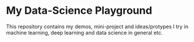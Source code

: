 # My Data-Science Playground
This repository contains my demos, mini-project and ideas/protypes I try in machine learning, deep learning and data science in general etc.
